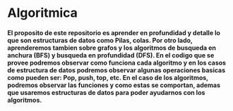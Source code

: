 ﻿# Algoritmica
#### El proposito de este repositorio es aprender en profundidad y detalle lo que son estructuras de datos como Pilas, colas. Por otro lado, aprenderemos tambien sobre grafos y los algoritmos de busqueda en anchura (BFS) y busqueda en profundidad (DFS). En el codigo que se provee podremos observar como funciona cada algoritmo y en los casos de estructura de datos podremos observar algunas operaciones basicas como pueden ser: Pop, push, top, etc. En el caso de los algoritmos, podremos observar las funciones y como estas se comportan, ademas que usaremos estructuras de datos para poder ayudarnos con los algoritmos.
